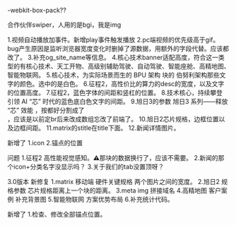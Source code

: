 -webkit-box-pack??

合作伙伴swiper，人用的是bgi，我是img



1.视频自动播放加事件。新增play事件触发播放
2.pc端视频的优先级高于gif。bug产生原因是监听浏览器宽度变化时删掉了源数据，用额外的字段代替。应该都改了。
3.补充og_site_name等信息。
4.核心技术banner适配高度，符合这一类型的有核心技术、天工开物、高级别辅助驾驶、自动驾驶、智能座舱、高精地图、智能物联网。
5.核心技术，为实际场景而生的 BPU 架构 块的 伯努利架构那些文字的颜色。选中的是白色。
6.征程2，高性价比的算力的desc的宽度，以及文字的位置高度。
7.征程2，蓝色字体的间距和竖杠的位置。
8.技术核心，持续攀登 引领 AI “芯” 时代的蓝色底白色文字的间距。
9.旭日3的参数 旭日3 系列——释放 “芯” 效能 ，按都好分割成了 <br/>，应该是以前定br后来改成数组忘改了前端了。
10.旭日2芯片规格，边框位置以及边框间距。
11.matrix的stitle在title下面。
12.新闻详情图片。


新增了
1.icon
2.锚点的位置


问题
1.征程2 高性能视觉感知。⚠️那块的数据换行了，应该不需要。
2.新闻的那个icon+分类名字没显示吗？
3.关于我们的tab没置顶呀？




3.0版本
新修复
1.matrix 移动端 硬件关键规格 两个图片之间的宽度。
2.旭日2 规格参数 芯片规格距离上一个块的距离。
3.meta img 拼接域名
4.高精地图 客户案例 补充背景图
5.智能物联网 方案优势布局
6.补充统计代码。


新增了
1.检查、修改全部锚点位置。